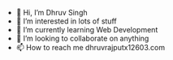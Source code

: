 - 👋 Hi, I’m Dhruv Singh
- 👀 I’m interested in lots of stuff 
- 🌱 I’m currently learning Web Development
- 💞️ I’m looking to collaborate on anything
- 📫 How to reach me dhruvrajputx12603.com

<!---
FlashyBat69/FlashyBat69 is a ✨ special ✨ repository because its `README.md` (this file) appears on your GitHub profile.
You can click the Preview link to take a look at your changes.
--->
